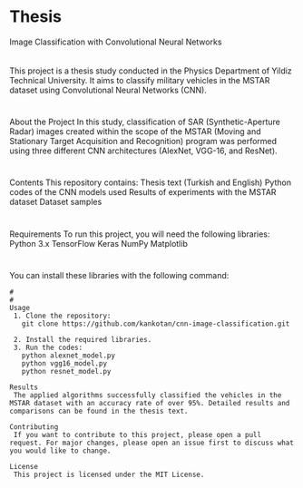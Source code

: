 # Thesis
Image Classification with Convolutional Neural Networks<br>
<br>
<br>
This project is a thesis study conducted in the Physics Department of Yildiz Technical University. It aims to classify military vehicles in the MSTAR dataset using Convolutional Neural Networks (CNN).
#
#
About the Project
 In this study, classification of SAR (Synthetic-Aperture Radar) images created within the scope of the MSTAR (Moving and Stationary Target Acquisition and Recognition) program was performed using three different CNN architectures (AlexNet, VGG-16, and ResNet).
#
#
Contents
 This repository contains:
   Thesis text (Turkish and English)
   Python codes of the CNN models used
   Results of experiments with the MSTAR dataset
   Dataset samples
# 
# 
Requirements
 To run this project, you will need the following libraries:
   Python 3.x
   TensorFlow
   Keras
   NumPy
   Matplotlib
#
#
You can install these libraries with the following command:
```   pip install tensorflow keras numpy matplotlib
#
#
Usage
 1. Clone the repository:
   git clone https://github.com/kankotan/cnn-image-classification.git

 2. Install the required libraries.
 3. Run the codes:
   python alexnet_model.py
   python vgg16_model.py
   python resnet_model.py
```
```
Results
 The applied algorithms successfully classified the vehicles in the MSTAR dataset with an accuracy rate of over 95%. Detailed results and comparisons can be found in the thesis text.
```  
```  
Contributing
 If you want to contribute to this project, please open a pull request. For major changes, please open an issue first to discuss what you would like to change.
```  
```  
License
 This project is licensed under the MIT License.
```
```
